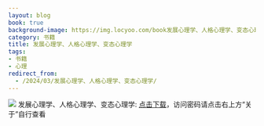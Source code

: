 ```yaml
---
layout: blog
book: true
background-image: https://img.locyoo.com/book发展心理学、人格心理学、变态心理学.jpg
category: 书籍
title: 发展心理学、人格心理学、变态心理学
tags:
- 书籍
- 心理
redirect_from:
  - /2024/03/发展心理学、人格心理学、变态心理学/
---
```

![](https://img.locyoo.com/book发展心理学、人格心理学、变态心理学.jpg)
发展心理学、人格心理学、变态心理学: <a name = "ref1" href="https://url18.ctfile.com/f/50983618-1353910834-7de3e6?p=3619">点击下载</a>，访问密码请点击右上方“关于”自行查看